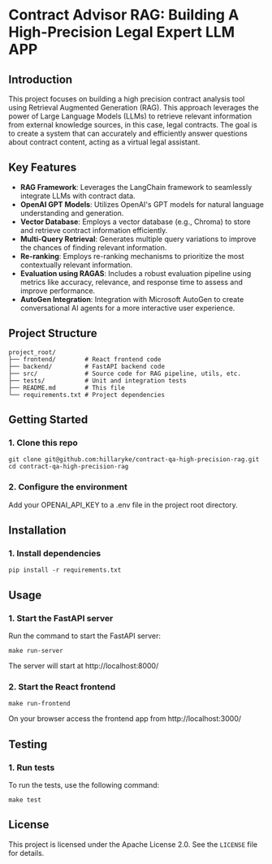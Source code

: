 # Contract Advisor RAG: Building A High-Precision Legal Expert LLM APP

## Introduction
This project focuses on building a high precision contract analysis tool using Retrieval Augmented Generation (RAG). This approach leverages the power of Large Language Models (LLMs) to retrieve relevant information from external knowledge sources, in this case, legal contracts. The goal is to create a system that can accurately and efficiently answer questions about contract content, acting as a virtual legal assistant.

## Key Features
- **RAG Framework**: Leverages the LangChain framework to seamlessly integrate LLMs with contract data.
- **OpenAI GPT Models**: Utilizes OpenAI's GPT models for natural language understanding and generation.
- **Vector Database**: Employs a vector database (e.g., Chroma) to store and retrieve contract information efficiently.
- **Multi-Query Retrieval**: Generates multiple query variations to improve the chances of finding relevant information.
- **Re-ranking**: Employs re-ranking mechanisms to prioritize the most contextually relevant information.
- **Evaluation using RAGAS**: Includes a robust evaluation pipeline using metrics like accuracy, relevance, and response time to assess and improve performance.
- **AutoGen Integration**: Integration with Microsoft AutoGen to create conversational AI agents for a more interactive user experience.

## Project Structure
```
project_root/
├── frontend/        # React frontend code
├── backend/         # FastAPI backend code
├── src/             # Source code for RAG pipeline, utils, etc.
├── tests/           # Unit and integration tests
├── README.md        # This file
└── requirements.txt # Project dependencies
```

## Getting Started
### 1. Clone this repo
```
git clone git@github.com:hillaryke/contract-qa-high-precision-rag.git
cd contract-qa-high-precision-rag
```
### 2. Configure the environment
Add your OPENAI_API_KEY to a .env file in the project root directory.

## Installation
### 1. Install dependencies
```
pip install -r requirements.txt
```

## Usage
### 1. Start the FastAPI server
Run the command to start the FastAPI server:
```
make run-server
```
The server will start at http://localhost:8000/

### 2. Start the React frontend
```
make run-frontend
```

On your browser access the frontend app from http://localhost:3000/

## Testing
### 1. Run tests
To run the tests, use the following command:
```
make test
```
## License

This project is licensed under the Apache License 2.0. See the `LICENSE` file for details.
